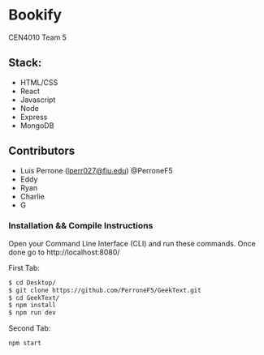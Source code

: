 # Bookify
CEN4010 Team 5

## Stack:
- HTML/CSS
- React
- Javascript
- Node
- Express
- MongoDB

## Contributors

* Luis Perrone    (lperr027@fiu.edu)    @PerroneF5
* Eddy
* Ryan
* Charlie
* G

### Installation && Compile Instructions

Open your Command Line Interface (CLI) and run these commands. Once done go to
http://localhost:8080/

First Tab:
``` bash
$ cd Desktop/
$ git clone https://github.com/PerroneF5/GeekText.git
$ cd GeekText/
$ npm install
$ npm run dev
```

Second Tab:
``` bash
npm start
```

